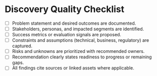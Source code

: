 # Discovery Quality Checklist

- [ ] Problem statement and desired outcomes are documented.
- [ ] Stakeholders, personas, and impacted segments are identified.
- [ ] Success metrics or evaluation signals are proposed.
- [ ] Constraints and assumptions (technical, business, regulatory) are captured.
- [ ] Risks and unknowns are prioritized with recommended owners.
- [ ] Recommendation clearly states readiness to progress or remaining gaps.
- [ ] All findings cite sources or linked assets where applicable.
